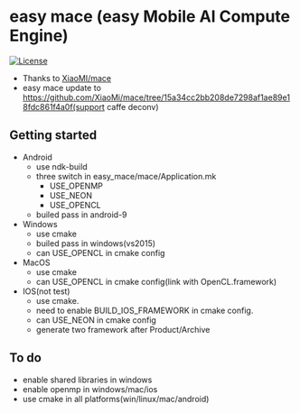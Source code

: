 # easy mace (easy Mobile AI Compute Engine)
[![License](https://img.shields.io/badge/License-Apache%202.0-blue.svg)](LICENSE)
* Thanks to [XiaoMI/mace](https://github.com/XiaoMi/mace)
* easy mace update to https://github.com/XiaoMi/mace/tree/15a34cc2bb208de7298af1ae89e18fdc861f4a0f(support caffe deconv)

## Getting started

* Android
  * use ndk-build
  * three switch in easy_mace/mace/Application.mk
    * USE_OPENMP
    * USE_NEON
    * USE_OPENCL
  * builed pass in android-9
* Windows
  * use cmake
  * builed pass in windows(vs2015)
  * can USE_OPENCL in cmake config
* MacOS
  * use cmake
  * can USE_OPENCL in cmake config(link with OpenCL.framework)
* IOS(not test)
  * use cmake.
  * need to enable BUILD_IOS_FRAMEWORK in cmake config.
  * can USE_NEON in cmake config
  * generate two framework after Product/Archive

## To do
* enable shared libraries in windows
* enable openmp in windows/mac/ios
* use cmake in all platforms(win/linux/mac/android)